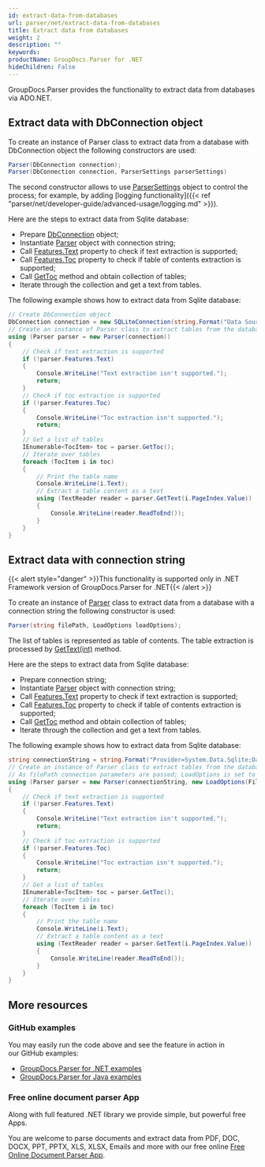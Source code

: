 ```yaml
---
id: extract-data-from-databases
url: parser/net/extract-data-from-databases
title: Extract data from databases
weight: 2
description: ""
keywords: 
productName: GroupDocs.Parser for .NET
hideChildren: False
---
```

GroupDocs.Parser provides the functionality to extract data from databases via ADO.NET.

## Extract data with DbConnection object

To create an instance of Parser class to extract data from a database with DbConnection object the following constructors are used:

```csharp
Parser(DbConnection connection);
Parser(DbConnection connection, ParserSettings parserSettings)
```

The second constructor allows to use [ParserSettings](https://apireference.groupdocs.com/parser/net/groupdocs.parser.options/parsersettings) object to control the process; for example, by adding [logging functionality]({{< ref "parser/net/developer-guide/advanced-usage/logging.md" >}}).

Here are the steps to extract data from Sqlite database:

* Prepare [DbConnection](https://docs.microsoft.com/en-us/dotnet/api/system.data.common.dbconnection?view=netcore-3.1) object;
* Instantiate [Parser](https://apireference.groupdocs.com/net/parser/groupdocs.parser/parser) object with connection string;
* Call [Features.Text](https://apireference.groupdocs.com/net/parser/groupdocs.parser.options/features/properties/text) property to check if text extraction is supported;
* Call [Features.Toc](https://apireference.groupdocs.com/net/parser/groupdocs.parser.options/features/properties/toc) property to check if table of contents extraction is supported;
* Call [GetToc](https://apireference.groupdocs.com/net/parser/groupdocs.parser/parser/methods/gettoc) method and obtain collection of tables;
* Iterate through the collection and get a text from tables.

The following example shows how to extract data from Sqlite database:

```csharp
// Create DbConnection object
DbConnection connection = new SQLiteConnection(string.Format("Data Source={0};Version=3;", Constants.SampleDatabase));
// Create an instance of Parser class to extract tables from the database
using (Parser parser = new Parser(connection))
{
    // Check if text extraction is supported
    if (!parser.Features.Text)
    {
        Console.WriteLine("Text extraction isn't supported.");
        return;
    }
    // Check if toc extraction is supported
    if (!parser.Features.Toc)
    {
        Console.WriteLine("Toc extraction isn't supported.");
        return;
    }
    // Get a list of tables
    IEnumerable<TocItem> toc = parser.GetToc();
    // Iterate over tables
    foreach (TocItem i in toc)
    {
        // Print the table name
        Console.WriteLine(i.Text);
        // Extract a table content as a text
        using (TextReader reader = parser.GetText(i.PageIndex.Value))
        {
            Console.WriteLine(reader.ReadToEnd());
        }
    }
}
```

## Extract data with connection string

{{< alert style="danger" >}}This functionality is supported only in .NET Framework version of GroupDocs.Parser for .NET{{< /alert >}}

To create an instance of [Parser](https://apireference.groupdocs.com/net/parser/groupdocs.parser/parser) class to extract data from a database with a connection string the following constructor is used:

```csharp
Parser(string filePath, LoadOptions loadOptions);
```

The list of tables is represented as table of contents. The table extraction is processed by [GetText(int)](https://apireference.groupdocs.com/net/parser/groupdocs.parser.parser/gettext/methods/2) method.

Here are the steps to extract data from Sqlite database:

*   Prepare connection string;
*   Instantiate [Parser](https://apireference.groupdocs.com/net/parser/groupdocs.parser/parser) object with connection string;
*   Call [Features.Text](https://apireference.groupdocs.com/net/parser/groupdocs.parser.options/features/properties/text) property to check if text extraction is supported;
*   Call [Features.Toc](https://apireference.groupdocs.com/net/parser/groupdocs.parser.options/features/properties/toc) property to check if table of contents extraction is supported;
*   Call [GetToc](https://apireference.groupdocs.com/net/parser/groupdocs.parser/parser/methods/gettoc) method and obtain collection of tables;
*   Iterate through the collection and get a text from tables.

The following example shows how to extract data from Sqlite database:

```csharp
string connectionString = string.Format("Provider=System.Data.Sqlite;Data Source={0};Version=3;", "database.db");
// Create an instance of Parser class to extract tables from the database
// As filePath connection parameters are passed; LoadOptions is set to Database file format
using (Parser parser = new Parser(connectionString, new LoadOptions(FileFormat.Database)))
{
    // Check if text extraction is supported
    if (!parser.Features.Text)
    {
        Console.WriteLine("Text extraction isn't supported.");
        return;
    }
    // Check if toc extraction is supported
    if (!parser.Features.Toc)
    {
        Console.WriteLine("Toc extraction isn't supported.");
        return;
    }
    // Get a list of tables
    IEnumerable<TocItem> toc = parser.GetToc();
    // Iterate over tables
    foreach (TocItem i in toc)
    {
        // Print the table name
        Console.WriteLine(i.Text);
        // Extract a table content as a text
        using (TextReader reader = parser.GetText(i.PageIndex.Value))
        {
            Console.WriteLine(reader.ReadToEnd());
        }
    }
}
```

## More resources

### GitHub examples

You may easily run the code above and see the feature in action in our GitHub examples:

*   [GroupDocs.Parser for .NET examples](https://github.com/groupdocs-parser/GroupDocs.Parser-for-.NET)    
*   [GroupDocs.Parser for Java examples](https://github.com/groupdocs-parser/GroupDocs.Parser-for-Java)    

### Free online document parser App

Along with full featured .NET library we provide simple, but powerful free Apps.

You are welcome to parse documents and extract data from PDF, DOC, DOCX, PPT, PPTX, XLS, XLSX, Emails and more with our free online [Free Online Document Parser App](https://products.groupdocs.app/parser).